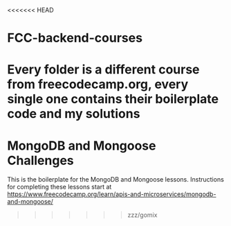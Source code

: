 <<<<<<< HEAD
# FCC-backend-courses
Every folder is a different course from freecodecamp.org, every single one contains their boilerplate code and my solutions
=======
# MongoDB and Mongoose Challenges

This is the boilerplate for the MongoDB and Mongoose lessons. Instructions for completing these lessons start at https://www.freecodecamp.org/learn/apis-and-microservices/mongodb-and-mongoose/
>>>>>>> zzz/gomix
